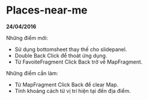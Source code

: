 # Places-near-me
<strong>24/04/2016</strong>

Những điểm mới:
  - Sử dụng bottomsheet thay thế cho slidepanel.
  - Double Back Click để thoát ứng dụng.
  - Từ FavoiteFragment Click Back trở về MapFragment.

Những điểm cần làm:
  - Từ MapFragment Click Back để clear Map.
  - Tính khoảng cách từ vị trí hiện tại đến địa điểm.
  
